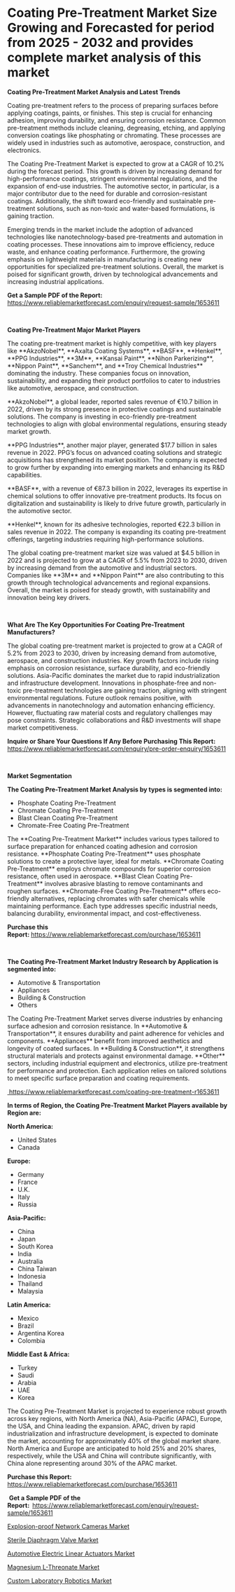 <p><h1>Coating Pre-Treatment Market Size Growing and Forecasted for period from 2025 - 2032 and provides complete market analysis of this market</h1></p><p><strong>Coating Pre-Treatment Market Analysis and Latest Trends</strong></p>
<p><p>Coating pre-treatment refers to the process of preparing surfaces before applying coatings, paints, or finishes. This step is crucial for enhancing adhesion, improving durability, and ensuring corrosion resistance. Common pre-treatment methods include cleaning, degreasing, etching, and applying conversion coatings like phosphating or chromating. These processes are widely used in industries such as automotive, aerospace, construction, and electronics.</p><p>The Coating Pre-Treatment Market is expected to grow at a CAGR of 10.2% during the forecast period. This growth is driven by increasing demand for high-performance coatings, stringent environmental regulations, and the expansion of end-use industries. The automotive sector, in particular, is a major contributor due to the need for durable and corrosion-resistant coatings. Additionally, the shift toward eco-friendly and sustainable pre-treatment solutions, such as non-toxic and water-based formulations, is gaining traction.</p><p>Emerging trends in the market include the adoption of advanced technologies like nanotechnology-based pre-treatments and automation in coating processes. These innovations aim to improve efficiency, reduce waste, and enhance coating performance. Furthermore, the growing emphasis on lightweight materials in manufacturing is creating new opportunities for specialized pre-treatment solutions. Overall, the market is poised for significant growth, driven by technological advancements and increasing industrial applications.</p></p>
<p><strong>Get a Sample PDF of the Report:&nbsp;</strong> <a href="https://www.reliablemarketforecast.com/enquiry/request-sample/1653611?utm_campaign=1141&utm_medium=2&utm_source=Github&utm_content=ia&utm_term=23012025&utm_id=coating-pre-treatment">https://www.reliablemarketforecast.com/enquiry/request-sample/1653611</a></p>
<p>&nbsp;</p>
<p><strong>Coating Pre-Treatment Major Market Players</strong></p>
<p><p>The coating pre-treatment market is highly competitive, with key players like **AkzoNobel**, **Axalta Coating Systems**, **BASF**, **Henkel**, **PPG Industries**, **3M**, **Kansai Paint**, **Nihon Parkerizing**, **Nippon Paint**, **Sanchem**, and **Troy Chemical Industries** dominating the industry. These companies focus on innovation, sustainability, and expanding their product portfolios to cater to industries like automotive, aerospace, and construction.</p><p>**AkzoNobel**, a global leader, reported sales revenue of €10.7 billion in 2022, driven by its strong presence in protective coatings and sustainable solutions. The company is investing in eco-friendly pre-treatment technologies to align with global environmental regulations, ensuring steady market growth.</p><p>**PPG Industries**, another major player, generated $17.7 billion in sales revenue in 2022. PPG’s focus on advanced coating solutions and strategic acquisitions has strengthened its market position. The company is expected to grow further by expanding into emerging markets and enhancing its R&D capabilities.</p><p>**BASF**, with a revenue of €87.3 billion in 2022, leverages its expertise in chemical solutions to offer innovative pre-treatment products. Its focus on digitalization and sustainability is likely to drive future growth, particularly in the automotive sector.</p><p>**Henkel**, known for its adhesive technologies, reported €22.3 billion in sales revenue in 2022. The company is expanding its coating pre-treatment offerings, targeting industries requiring high-performance solutions.</p><p>The global coating pre-treatment market size was valued at $4.5 billion in 2022 and is projected to grow at a CAGR of 5.5% from 2023 to 2030, driven by increasing demand from the automotive and industrial sectors. Companies like **3M** and **Nippon Paint** are also contributing to this growth through technological advancements and regional expansions. Overall, the market is poised for steady growth, with sustainability and innovation being key drivers.</p></p>
<p>&nbsp;</p>
<p><strong>What Are The Key Opportunities For Coating Pre-Treatment Manufacturers?</strong></p>
<p><p>The global coating pre-treatment market is projected to grow at a CAGR of 5.2% from 2023 to 2030, driven by increasing demand from automotive, aerospace, and construction industries. Key growth factors include rising emphasis on corrosion resistance, surface durability, and eco-friendly solutions. Asia-Pacific dominates the market due to rapid industrialization and infrastructure development. Innovations in phosphate-free and non-toxic pre-treatment technologies are gaining traction, aligning with stringent environmental regulations. Future outlook remains positive, with advancements in nanotechnology and automation enhancing efficiency. However, fluctuating raw material costs and regulatory challenges may pose constraints. Strategic collaborations and R&D investments will shape market competitiveness.</p></p>
<p><strong>Inquire or Share Your Questions If Any Before Purchasing This Report:</strong> <a href="https://www.reliablemarketforecast.com/enquiry/pre-order-enquiry/1653611?utm_campaign=1141&utm_medium=2&utm_source=Github&utm_content=ia&utm_term=23012025&utm_id=coating-pre-treatment">https://www.reliablemarketforecast.com/enquiry/pre-order-enquiry/1653611</a></p>
<p>&nbsp;</p>
<p><strong>Market Segmentation</strong></p>
<p><strong>The Coating Pre-Treatment Market Analysis by types is segmented into:</strong></p>
<p><ul><li>Phosphate Coating Pre-Treatment</li><li>Chromate Coating Pre-Treatment</li><li>Blast Clean Coating Pre-Treatment</li><li>Chromate-Free Coating Pre-Treatment</li></ul></p>
<p><p>The **Coating Pre-Treatment Market** includes various types tailored to surface preparation for enhanced coating adhesion and corrosion resistance. **Phosphate Coating Pre-Treatment** uses phosphate solutions to create a protective layer, ideal for metals. **Chromate Coating Pre-Treatment** employs chromate compounds for superior corrosion resistance, often used in aerospace. **Blast Clean Coating Pre-Treatment** involves abrasive blasting to remove contaminants and roughen surfaces. **Chromate-Free Coating Pre-Treatment** offers eco-friendly alternatives, replacing chromates with safer chemicals while maintaining performance. Each type addresses specific industrial needs, balancing durability, environmental impact, and cost-effectiveness.</p></p>
<p><strong>Purchase this Report:&nbsp;</strong><a href="https://www.reliablemarketforecast.com/purchase/1653611?utm_campaign=1141&utm_medium=2&utm_source=Github&utm_content=ia&utm_term=23012025&utm_id=coating-pre-treatment">https://www.reliablemarketforecast.com/purchase/1653611</a></p>
<p>&nbsp;</p>
<p><strong>The Coating Pre-Treatment Market Industry Research by Application is segmented into:</strong></p>
<p><ul><li>Automotive & Transportation</li><li>Appliances</li><li>Building & Construction</li><li>Others</li></ul></p>
<p><p>The Coating Pre-Treatment Market serves diverse industries by enhancing surface adhesion and corrosion resistance. In **Automotive & Transportation**, it ensures durability and paint adherence for vehicles and components. **Appliances** benefit from improved aesthetics and longevity of coated surfaces. In **Building & Construction**, it strengthens structural materials and protects against environmental damage. **Other** sectors, including industrial equipment and electronics, utilize pre-treatment for performance and protection. Each application relies on tailored solutions to meet specific surface preparation and coating requirements.</p></p>
<p><a href="https://www.reliablemarketforecast.com/coating-pre-treatment-r1653611?utm_campaign=1141&utm_medium=2&utm_source=Github&utm_content=ia&utm_term=23012025&utm_id=coating-pre-treatment">&nbsp;https://www.reliablemarketforecast.com/coating-pre-treatment-r1653611</a></p>
<p><strong>In terms of Region, the Coating Pre-Treatment Market Players available by Region are:</strong></p>
<p>
    <p> <strong> North America: </strong>
        <ul>
            <li>United States</li>
            <li>Canada</li>
        </ul>
        </p> 
    <p> <strong> Europe: </strong>
        <ul>
            <li>Germany</li>
            <li>France</li>
            <li>U.K.</li>
            <li>Italy</li>
            <li>Russia</li>
        </ul>
        </p> 
    <p> <strong> Asia-Pacific: </strong>
        <ul>
            <li>China</li>
            <li>Japan</li>
            <li>South Korea</li>
            <li>India</li>
            <li>Australia</li>
            <li>China Taiwan</li>
            <li>Indonesia</li>
            <li>Thailand</li>
            <li>Malaysia</li>
        </ul>
        </p> 
    <p> <strong> Latin America: </strong>
        <ul>
            <li>Mexico</li>
            <li>Brazil</li>
            <li>Argentina Korea</li>
            <li>Colombia</li>
        </ul>
        </p> 
    <p> <strong> Middle East & Africa: </strong>
        <ul>
            <li>Turkey</li>
            <li>Saudi</li>
            <li>Arabia</li>
            <li>UAE</li>
            <li>Korea</li>
        </ul>
    </p>
    </p>
<p><p>The Coating Pre-Treatment Market is projected to experience robust growth across key regions, with North America (NA), Asia-Pacific (APAC), Europe, the USA, and China leading the expansion. APAC, driven by rapid industrialization and infrastructure development, is expected to dominate the market, accounting for approximately 40% of the global market share. North America and Europe are anticipated to hold 25% and 20% shares, respectively, while the USA and China will contribute significantly, with China alone representing around 30% of the APAC market.</p></p>
<p><strong>Purchase this Report: </strong><a href="https://www.reliablemarketforecast.com/purchase/1653611?utm_campaign=1141&utm_medium=2&utm_source=Github&utm_content=ia&utm_term=23012025&utm_id=coating-pre-treatment">https://www.reliablemarketforecast.com/purchase/1653611</a></p>
<p>&nbsp;<strong>Get a Sample PDF of the Report:&nbsp;&nbsp;</strong><a href="https://www.reliablemarketforecast.com/enquiry/request-sample/1653611?utm_campaign=1141&utm_medium=2&utm_source=Github&utm_content=ia&utm_term=23012025&utm_id=coating-pre-treatment">https://www.reliablemarketforecast.com/enquiry/request-sample/1653611</a></p>
<p><strong></strong></p>
<p><p><a href="https://www.linkedin.com/pulse/precise-information-explosion-proof-network-cameras-market-0tcee?utm_campaign=1141&utm_medium=2&utm_source=Github&utm_content=ia&utm_term=23012025&utm_id=coating-pre-treatment">Explosion-proof Network Cameras Market</a></p><p><a href="https://www.linkedin.com/pulse/latest-trends-sterile-diaphragm-valve-market-strong-growth-wxe4c?utm_campaign=1141&utm_medium=2&utm_source=Github&utm_content=ia&utm_term=23012025&utm_id=coating-pre-treatment">Sterile Diaphragm Valve Market</a></p><p><a href="https://github.com/letisharempel95/Market-Research-Report-List-1/blob/main/automotive-electric-linear-actuators-market.md?utm_campaign=1141&utm_medium=2&utm_source=Github&utm_content=ia&utm_term=23012025&utm_id=coating-pre-treatment">Automotive Electric Linear Actuators Market</a></p><p><a href="https://www.linkedin.com/pulse/examining-future-magnesium-l-threonate-market-trend-analysis-gjxxe?utm_campaign=1141&utm_medium=2&utm_source=Github&utm_content=ia&utm_term=23012025&utm_id=coating-pre-treatment">Magnesium L-Threonate Market</a></p><p><a href="https://www.linkedin.com/pulse/custom-laboratory-robotics-market-size-share-analysis-2025-2032-tm72e?utm_campaign=1141&utm_medium=2&utm_source=Github&utm_content=ia&utm_term=23012025&utm_id=coating-pre-treatment">Custom Laboratory Robotics Market</a></p></p>